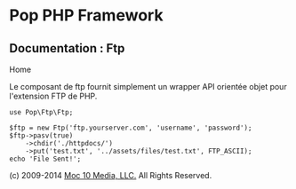 Pop PHP Framework
=================

Documentation : Ftp
-------------------

Home

Le composant de ftp fournit simplement un wrapper API orientée objet
pour l'extension FTP de PHP.

    use Pop\Ftp\Ftp;

    $ftp = new Ftp('ftp.yourserver.com', 'username', 'password');
    $ftp->pasv(true)
        ->chdir('./httpdocs/')
        ->put('test.txt', '../assets/files/test.txt', FTP_ASCII);
    echo 'File Sent!';

\(c) 2009-2014 [Moc 10 Media, LLC.](http://www.moc10media.com) All
Rights Reserved.
